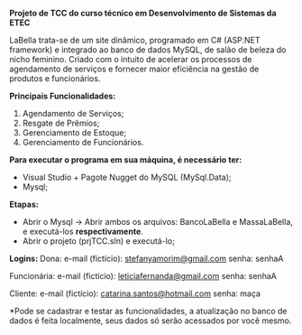 **Projeto de TCC do curso técnico em Desenvolvimento de Sistemas da ETEC**

LaBella trata-se de um site dinâmico, programado em C# (ASP.NET framework) e integrado ao banco de dados MySQL, de salão de beleza do nicho feminino. Criado com o intuito de acelerar os processos de agendamento de serviços e fornecer maior eficiência na gestão de produtos e funcionários.

**Principais Funcionalidades:**

  1. Agendamento de Serviços;
  2. Resgate de Prêmios;
  3. Gerenciamento de Estoque;
  4. Gerenciamento de Funcionários.

**Para executar o programa em sua máquina, é necessário ter:**
  - Visual Studio + Pagote Nugget do MySQL (MySql.Data);
  - Mysql;

**Etapas:**
  -   Abrir o Mysql -> Abrir ambos os arquivos: BancoLaBella e MassaLaBella, e executá-los **respectivamente**.  
  -   Abrir o projeto (prjTCC.sln) e executá-lo;

**Logins:**
    Dona:        e-mail (fictício): stefanyamorim@gmail.com
                 senha: senhaA

Funcionária:     e-mail (fictício): leticiafernanda@gmail.com
                 senha: senhaA

Cliente:         e-mail (fictício): catarina.santos@hotmail.com
                 senha: maça

*Pode se cadastrar e testar as funcionalidades, a atualização no banco de dados é feita localmente, seus dados só serão acessados por você mesmo. 

